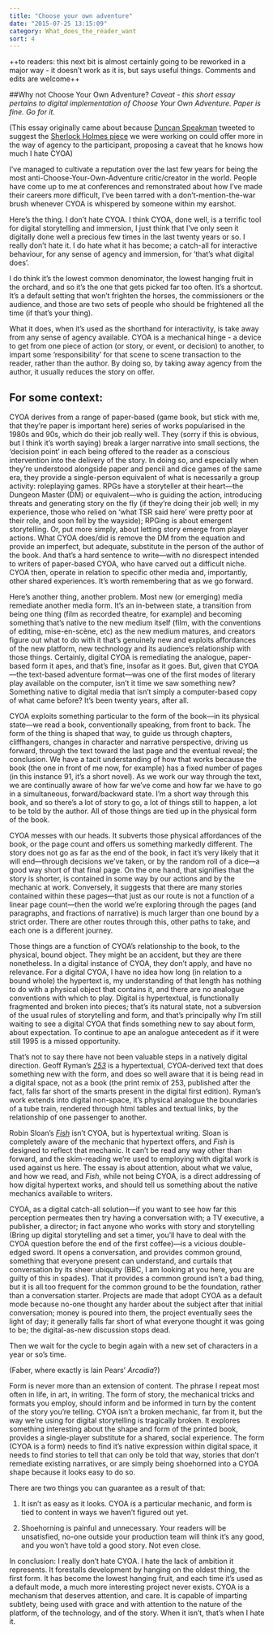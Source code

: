 ```yaml
---
title: "Choose your own adventure"
date: "2015-07-25 13:15:09"
category: What_does_the_reader_want
sort: 4
---
```


++to readers: this next bit is almost certainly going to be reworked in a major way - it doesn’t work as it is, but says useful things. Comments and edits are welcome++

##Why not Choose Your Own Adventure?
*Caveat - this short essay pertains to digital implementation of Choose Your Own Adventure. Paper is fine. Go for it.*

(This essay originally came about because [Duncan Speakman](http://www.wearecircumstance.com) tweeted to
suggest the [Sherlock Holmes piece](http://www.ahollowbody.com) we were working on could offer more in
the way of agency to the participant, proposing a caveat that he knows
how much I hate CYOA)

I’ve managed to cultivate a reputation over the last few years for being
the most anti-Choose-Your-Own-Adventure critic/creator in the world.
People have come up to me at conferences and remonstrated about how I’ve
made their careers more difficult, I’ve been tarred with a
don’t-mention-the-war brush whenever CYOA is whispered by someone within
my earshot.

Here’s the thing. I don’t hate CYOA. I think CYOA, done well, is a
terrific tool for digital storytelling and immersion, I just think that
I’ve only seen it digitally done well a precious few times in the last
twenty years or so. I really don’t hate it. I do hate what it has
become; a catch-all for interactive behaviour, for any sense of agency
and immersion, for ‘that’s what digital does’.

I do think it’s the lowest common denominator, the lowest hanging fruit
in the orchard, and so it’s the one that gets picked far too often. It’s
a shortcut. It’s a default setting that won’t frighten the horses, the
commissioners or the audience, and those are two sets of people who
should be frightened all the time (if that’s your thing).

What it does, when it’s used as the shorthand for interactivity, is take
away from any sense of agency available. CYOA is a mechanical hinge - a
device to get from one piece of action (or story, or event, or decision)
to another, to impart some ‘responsibility’ for that scene to scene
transaction to the reader, rather than the author. By doing so, by
taking away agency from the author, it usually reduces the story on
offer.

## For some context:

CYOA derives from a range of paper-based (game book, but stick with me,
that they’re paper is important here) series of works popularised in the
1980s and 90s, which do their job really well. They (sorry if this is
obvious, but I think it’s worth saying) break a larger narrative into
small sections, the ‘decision point’ in each being offered to the reader
as a conscious intervention into the delivery of the story. In doing so,
and especially when they’re understood alongside paper and pencil and
dice games of the same era, they provide a single-person equivalent of
what is necessarily a group activity: roleplaying games. RPGs have a
storyteller at their heart—the Dungeon Master (DM) or equivalent—who
is guiding the action, introducing threats and generating story on the
fly (if they’re doing their job well; in my experience, those who
relied on ‘what TSR said here’ were pretty poor at their role, and soon
fell by the wayside); RPGing is about emergent storytelling. Or, put
more simply, about letting story emerge from player actions. What CYOA
does/did is remove the DM from the equation and provide an imperfect,
but adequate, substitute in the person of the author of the book. And
that’s a hard sentence to write—with no disrespect intended to writers
of paper-based CYOA, who have carved out a difficult niche. CYOA then,
operate in relation to specific other media and, importantly, other
shared experiences. It’s worth remembering that as we go forward.

Here’s another thing, another problem. Most new (or emerging) media
remediate another media form. It’s an in-between state, a transition
from being one thing (film as recorded theatre, for example) and
becoming something that’s native to the new medium itself (film, with
the conventions of editing, mise-en-scène, etc) as the new medium
matures, and creators figure out what to do with it that’s genuinely new
and exploits affordances of the new platform, new technology and its
audience’s relationship with those things. Certainly, digital CYOA is
remediating the analogue, paper-based form it apes, and that’s fine,
insofar as it goes. But, given that CYOA—the text-based adventure
format—was one of the first modes of literary play available on the
computer, isn’t it time we saw something new? Something native to
digital media that isn’t simply a computer-based copy of what came
before? It’s been twenty years, after all.

CYOA exploits something particular to the form of the book—in its
physical state—we read a book, conventionally speaking, from front to
back. The form of the thing is shaped that way, to guide us through
chapters, cliffhangers, changes in character and narrative perspective,
driving us forward, through the text toward the last page and the
eventual reveal; the conclusion. We have a tacit understanding of how
that works because the book (the one in front of me now, for example)
has a fixed number of pages (in this instance 91, it’s a short novel).
As we work our way through the text, we are continually aware of how far
we’ve come and how far we have to go in a simultaneous, forward/backward
state. I’m a short way through this book, and so there’s a lot of story
to go, a lot of things still to happen, a lot to be told by the author.
All of those things are tied up in the physical form of the book.

CYOA messes with our heads. It subverts those physical affordances of the
book, or the page count and offers us something markedly different. The
story does not go as far as the end of the book, in fact it’s very
likely that it will end—through decisions we’ve taken, or by the
random roll of a dice—a good way short of that final page. On the one
hand, that signifies that the story is shorter, is contained in some way
by our actions and by the mechanic at work. Conversely, it suggests
that there are many stories contained within these pages—that just as
our route is not a function of a linear page count—then the world we’re
exploring through the pages (and paragraphs, and fractions of narrative)
is much larger than one bound by a strict order. There are other routes
through this, other paths to take, and each one is a different journey.

Those things are a function of CYOA’s relationship to the book, to the
physical, bound object. They might be an accident, but they are there
nonetheless. In a digital instance of CYOA, they don’t apply, and have
no relevance. For a digital CYOA, I have no idea how long (in relation
to a bound whole) the hypertext is, my understanding of that length has
nothing to do with a physical object that contains it, and there are no
analogue conventions with which to play. Digital is hypertextual, is
functionally fragmented and broken into pieces; that’s its natural
state, not a subversion of the usual rules of storytelling and form, and
that’s principally why I’m still waiting to see a digital CYOA that
finds something new to say about form, about expectation. To continue to
ape an analogue antecedent as if it were still 1995 is a missed
opportunity.

That’s not to say there have not been valuable steps in a natively
digital direction. Geoff Ryman’s [*253*](http://www.ryman-novel.com) is a
hypertextual, CYOA-derived text that does something new with the form,
and does so well aware that it is being read in a digital space, not as
a book (the print remix of 253, published after the fact, falls far
short of the smarts present in the digital first edition). Ryman’s work
extends into digital non-space, it’s physical analogue the boundaries of
a tube train, rendered through html tables and textual links, by the
relationship of one passenger to another.

Robin Sloan’s [*Fish*](http://www.robinsloan.com/fish/) isn’t CYOA, but
is hypertextual writing. Sloan is completely aware of the mechanic that
hypertext offers, and *Fish* is designed to reflect that mechanic. It
can’t be read any way other than forward, and the skim-reading we’re
used to employing with digital work is used against us here. The essay
is about attention, about what we value, and how we read, and *Fish*,
while not being CYOA, is a direct addressing of how digital hypertext
works, and should tell us something about the native mechanics available
to writers.

CYOA, as a digital catch-all solution—if you want to see how far this
perception permeates then try having a conversation with; a TV
executive, a publisher, a director; in fact anyone who works with story
and storytelling (Bring up digital storytelling and set a timer, you’ll
have to deal with the CYOA question before the end of the first coffee)—is a vicious double-edged sword. It opens a conversation, and provides
common ground, something that everyone present can understand, and
curtails that conversation by its sheer ubiquity (BBC, I am looking at
you here, you are guilty of this in spades). That it provides a common
ground isn’t a bad thing, but it is all too frequent for the common
ground to be the foundation, rather than a conversation starter.
Projects are made that adopt CYOA as a default mode because no-one
thought any harder about the subject after that initial conversation;
money is poured into them, the project eventually sees the light of day;
it generally falls far short of what everyone thought it was going to
be; the digital-as-new discussion stops dead.

Then we wait for the cycle to begin again with a new set of characters
in a year or so’s time.

(Faber, where exactly is Iain Pears’ *Arcadia*?)

Form is never more than an extension of content. The phrase I repeat
most often in life, in art, in writing. The form of story, the
mechanical tricks and formats you employ, should inform and be informed
in turn by the content of the story you’re telling. CYOA isn’t a broken
mechanic, far from it, but the way we’re using for digital storytelling
is tragically broken. It explores something interesting about the shape
and form of the printed book, provides a single-player substitute for a
shared, social experience. The form (CYOA is a form) needs to find it’s
native expression within digital space, it needs to find stories to tell
that can only be told that way, stories that don’t remediate existing
narratives, or are simply being shoehorned into a CYOA shape because it
looks easy to do so.

There are two things you can guarantee as a result of that:

1. It isn’t as easy as it looks. CYOA is a particular mechanic, and form is tied to
content in ways we haven’t figured out yet.

2. Shoehorning is painful and unnecessary. Your readers will be unsatisfied, no-one outside your
production team will think it’s any good, and you won’t have told a good
story. Not even close.

In conclusion: I really don’t hate CYOA. I hate the lack of ambition it
represents. It forestalls development by hanging on the oldest thing,
the first form. It has become the lowest hanging fruit, and each time
it’s used as a default mode, a much more interesting project never
exists. CYOA is a mechanism that deserves attention, and care. It is
capable of imparting subtlety, being used with grace and with attention
to the nature of the platform, of the technology, and of the story. When
it isn’t, that’s when I hate it.

